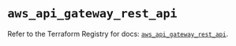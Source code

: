 # `aws_api_gateway_rest_api`

Refer to the Terraform Registry for docs: [`aws_api_gateway_rest_api`](https://registry.terraform.io/providers/hashicorp/aws/6.16.0/docs/resources/api_gateway_rest_api).
